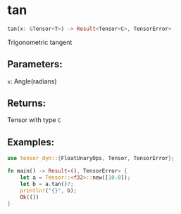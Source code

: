 # tan
```rust
tan(x: &Tensor<T>) -> Result<Tensor<C>, TensorError>
```
Trigonometric tangent
## Parameters:
`x`: Angle(radians)
## Returns:
Tensor with type `C`
## Examples:
```rust
use tensor_dyn::{FloatUnaryOps, Tensor, TensorError};

fn main() -> Result<(), TensorError> {
    let a = Tensor::<f32>::new([10.0]);
    let b = a.tan()?;
    println!("{}", b);
    Ok(())
}
```